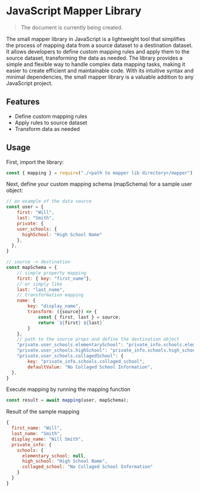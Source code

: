 # JavaScript Mapper Library

> The document is currently being created.

The small mapper library in JavaScript is a lightweight tool that simplifies the process of mapping data from a source dataset to a destination dataset. It allows developers to define custom mapping rules and apply them to the source dataset, transforming the data as needed. The library provides a simple and flexible way to handle complex data mapping tasks, making it easier to create efficient and maintainable code. With its intuitive syntax and minimal dependencies, the small mapper library is a valuable addition to any JavaScript project.

## Features

- Define custom mapping rules
- Apply rules to source dataset
- Transform data as needed

## Usage

First, import the library:

```js
const { mapping } = require("./<path to mapper lib directory>/mapper");
```

Next, define your custom mapping schema (mapSchema) for a sample user object:

```js
// an example of the data source
const user = {
    first: "Will",
    last: "Smith",
    private: {
    user_schools: {
      highSchool: "High School Name"
    },
  },
}

// source -> destination
const mapSchema = {
    // simple property mapping
    first: { key: "first_name"},
    // or simply like
    last: "last_name",
    // transformation mapping
    name: {
        key: "display_name",
        transform: ({source}) => {
            const { first, last } = source;
            return `${first} ${last}`
        }
    },
    // path to the source props and define the destination object
    "private.user_schools.elementarySchool": "private_info.schools.elementary_school",
    "private.user_schools.highSchool": "private_info.schools.high_school",
    "private.user_schools.collagedSchool": {
        key: "private_info.schools.collaged_school",
        defaultValue: "No Collaged School Information",
  },
}
```

Execute mapping by running the mapping function

```js
const result = await mapping(user, mapSchema);
```

Result of the sample mapping

```js
{
  first_name: "Will",
  last_name: "Smith",
  display_name: "Will Smith",
  private_info: {
    schools: {
      elementary_school: null,
      high_school: "High School Name",
      collaged_school: "No Collaged School Information"
    }
  }
}
```
